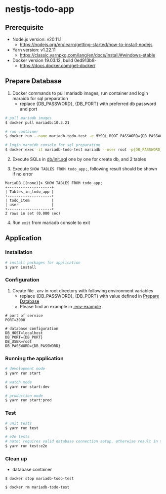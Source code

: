 # nestjs-todo-app

## Prerequisite 

- Node.js version: v20.11.1
   - https://nodejs.org/en/learn/getting-started/how-to-install-nodejs
- Yarn version: v1.22.11
   - https://classic.yarnpkg.com/lang/en/docs/install/#windows-stable
- Docker version 19.03.12, build 0ed913b8-
   - https://docs.docker.com/get-docker/

## Prepare Database

1. Docker commands to pull mariadb images, run container and login maraidb for sql preparation
   - replace {DB_PASSWORD}, {DB_PORT} with preferred db password and port

```bash
# pull mariadb images
$ docker pull mariadb:10.5.21 

# run container
$ docker run --name mariadb-todo-test -e MYSQL_ROOT_PASSWORD={DB_PASSWORD} -p {DB_PORT}:3306 -d docker.io/library/mariadb:10.5.21

# login maraidb console for sql preparation
$ docker exec -it mariadb-todo-test mariadb --user root -p{DB_PASSWORD}
```

2. Execute SQLs in [db/init.sql](db/init.sql) one by one for create db, and 2 tables

3. Execute ```SHOW TABLES FROM todo_app;```, following result should be shown if no error

```
MariaDB [(none)]> SHOW TABLES FROM todo_app;
+--------------------+
| Tables_in_todo_app |
+--------------------+
| todo_item          |
| user               |
+--------------------+
2 rows in set (0.000 sec)
```

4. Run ```exit``` from mariadb console to exit

## Application

### Installation

```bash
# install packages for application
$ yarn install
```

### Configuration

1. Create file ```.env``` in root directory with following environment variables
    - replace {DB_PASSWORD}, {DB_PORT} with value defined in [Prepare Database](#prepare-database)
    - Please find an example in [.env-example](.env-example)

```
# port of service
PORT=3000

# database configuration
DB_HOST=localhost
DB_PORT={DB_PORT}
DB_USER=root
DB_PASSWORD={DB_PASSWORD}
```

### Running the application

```bash
# development mode
$ yarn run start

# watch mode
$ yarn run start:dev

# production mode
$ yarn run start:prod
```

### Test

```bash
# unit tests
$ yarn run test

# e2e tests
# note: requires valid database connection setup, otherwise result in timeout errors
$ yarn run test:e2e
```

### Clean up

- database container

```
$ docker stop mariadb-todo-test

$ docker rm mariadb-todo-test
```